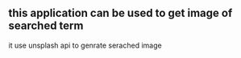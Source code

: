 ## this application can be used to get image of searched term
it use unsplash api to genrate serached image


